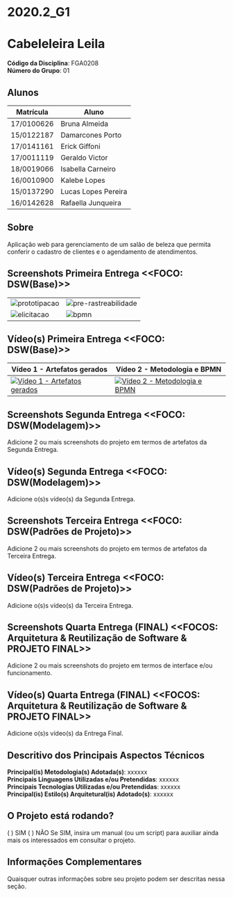 # 2020.2_G1
# Cabeleleira Leila

**Código da Disciplina**: FGA0208<br>
**Número do Grupo**: 01<br>

## Alunos
|Matrícula | Aluno |
| -- | -- |
| 17/0100626 | Bruna Almeida |
| 15/0122187 | Damarcones Porto |
| 17/0141161 | Erick Giffoni |
| 17/0011119 | Geraldo Victor |
| 18/0019066 | Isabella Carneiro |
| 16/0010900 | Kalebe Lopes |
| 15/0137290 | Lucas Lopes Pereira |
| 16/0142628 | Rafaella Junqueira |


## Sobre 
Aplicação web para gerenciamento de um salão de beleza que permita conferir o cadastro de clientes e o agendamento de atendimentos.

## Screenshots Primeira Entrega <<FOCO: DSW(Base)>>

| | |
| --| --|
|![prototipacao](https://github.com/UnBArqDsw2020-2/2020.2_G1_CabeleleiraLeila/blob/main/docs/img/entrega1/print4.png)| ![pre-rastreabilidade](https://github.com/UnBArqDsw2020-2/2020.2_G1_CabeleleiraLeila/blob/main/docs/img/entrega1/print1.png)|
|![elicitacao](https://github.com/UnBArqDsw2020-2/2020.2_G1_CabeleleiraLeila/blob/main/docs/img/entrega1/print3.png) |![bpmn](https://github.com/UnBArqDsw2020-2/2020.2_G1_CabeleleiraLeila/blob/main/docs/img/entrega1/print2.png)

## Vídeo(s) Primeira Entrega <<FOCO: DSW(Base)>>

|Vídeo 1 - Artefatos gerados | Vídeo 2 - Metodologia e BPMN |
| --- | --- |
|[![Vídeo 1 - Artefatos gerados](https://github.com/UnBArqDsw2020-2/2020.2_G1_CabeleleiraLeila/blob/main/docs/img/entrega1/video1.png)](https://www.youtube.com/watch?v=NRkoYo-4yMs&feature=youtu.be) | [![Vídeo 2 - Metodologia e BPMN](https://github.com/UnBArqDsw2020-2/2020.2_G1_CabeleleiraLeila/blob/main/docs/img/entrega1/video2.png)](https://www.youtube.com/watch?v=dlOgSIGCpgI&feature=youtu.be)


## Screenshots Segunda Entrega <<FOCO: DSW(Modelagem)>>
Adicione 2 ou mais screenshots do projeto em termos de artefatos da Segunda Entrega.

## Vídeo(s) Segunda Entrega <<FOCO: DSW(Modelagem)>>
Adicione o(s)s vídeo(s) da Segunda Entrega.

## Screenshots Terceira Entrega <<FOCO: DSW(Padrões de Projeto)>>
Adicione 2 ou mais screenshots do projeto em termos de artefatos da Terceira Entrega.

## Vídeo(s) Terceira Entrega <<FOCO: DSW(Padrões de Projeto)>>
Adicione o(s)s vídeo(s) da Terceira Entrega.

## Screenshots Quarta Entrega (FINAL) <<FOCOS: Arquitetura & Reutilização de Software & PROJETO FINAL>>
Adicione 2 ou mais screenshots do projeto em termos de interface e/ou funcionamento.

## Vídeo(s) Quarta Entrega (FINAL) <<FOCOS: Arquitetura & Reutilização de Software & PROJETO FINAL>>
Adicione o(s)s vídeo(s) da Entrega Final.

## Descritivo dos Principais Aspectos Técnicos 
**Principal(is) Metodologia(s) Adotada(s)**: xxxxxx<br>
**Principais Linguagens Utilizadas e/ou Pretendidas**: xxxxxx<br>
**Principais Tecnologias Utilizadas e/ou Pretendidas**: xxxxxx<br>
**Principal(is) Estilo(s) Arquitetural(is) Adotado(s)**: xxxxxx<br>

## O Projeto está rodando?
( ) SIM
( ) NÃO
Se SIM, insira um manual (ou um script) para auxiliar ainda mais os interessados em consultar o projeto.

## Informações Complementares 
Quaisquer outras informações sobre seu projeto podem ser descritas nessa seção.
